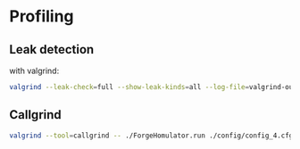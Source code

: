 # Profiling

## Leak detection

with valgrind:

```sh
valgrind --leak-check=full --show-leak-kinds=all --log-file=valgrind-out.txt -- ./ForgeHomulator.run ./config/config_4.cfg padd 45 35 15
```

## Callgrind

```sh
valgrind --tool=callgrind -- ./ForgeHomulator.run ./config/config_4.cfg padd 45 35 15
```
